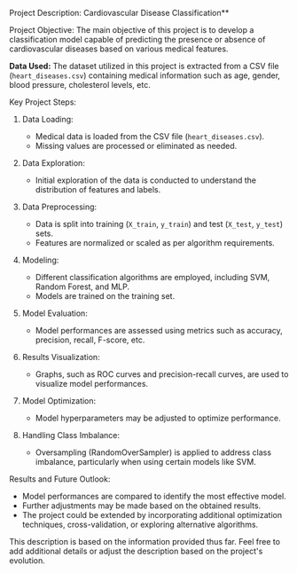 Project Description: Cardiovascular Disease Classification**

Project Objective:
The main objective of this project is to develop a classification model capable of predicting the presence or absence of cardiovascular diseases based on various medical features.

**Data Used:**
The dataset utilized in this project is extracted from a CSV file (`heart_diseases.csv`) containing medical information such as age, gender, blood pressure, cholesterol levels, etc.

Key Project Steps:

1. Data Loading:
   - Medical data is loaded from the CSV file (`heart_diseases.csv`).
   - Missing values are processed or eliminated as needed.

2. Data Exploration:
   - Initial exploration of the data is conducted to understand the distribution of features and labels.

3. Data Preprocessing:
   - Data is split into training (`X_train`, `y_train`) and test (`X_test`, `y_test`) sets.
   - Features are normalized or scaled as per algorithm requirements.

4. Modeling:
   - Different classification algorithms are employed, including SVM, Random Forest, and MLP.
   - Models are trained on the training set.

5. Model Evaluation:
   - Model performances are assessed using metrics such as accuracy, precision, recall, F-score, etc.

6. Results Visualization:
   - Graphs, such as ROC curves and precision-recall curves, are used to visualize model performances.

7. Model Optimization:
   - Model hyperparameters may be adjusted to optimize performance.

8. Handling Class Imbalance:
   - Oversampling (RandomOverSampler) is applied to address class imbalance, particularly when using certain models like SVM.

Results and Future Outlook:
- Model performances are compared to identify the most effective model.
- Further adjustments may be made based on the obtained results.
- The project could be extended by incorporating additional optimization techniques, cross-validation, or exploring alternative algorithms.

This description is based on the information provided thus far. Feel free to add additional details or adjust the description based on the project's evolution.

